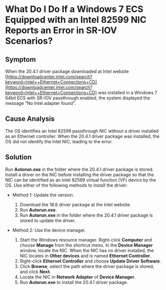 # What Do I Do If a Windows 7 ECS Equipped with an Intel 82599 NIC Reports an Error in SR-IOV Scenarios?<a name="EN-US_TOPIC_0081802526"></a>

## Symptom<a name="en-us_topic_0053287548_section395352320453"></a>

When the 20.4.1 driver package downloaded at Intel website  [https://downloadcenter.intel.com/search?keyword=Intel++Ethernet+Connections+CD](https://downloadcenter.intel.com/search?keyword=Intel++Ethernet+Connections+CD)  was installed in a Windows 7 64bit ECS with SR-IOV passthrough enabled, the system displayed the message "No Intel adapter found".

## Cause Analysis<a name="en-us_topic_0053287548_section1422482320829"></a>

The OS identifies an Intel 82599 passthrough NIC without a driver installed as an Ethernet controller. When the 20.4.1 driver package was installed, the OS did not identify the Intel NIC, leading to the error.

## Solution<a name="en-us_topic_0053287548_section1276332720914"></a>

Run  **Autorun.exe**  in the folder where the 20.4.1 driver package is stored. Install a driver on the NIC before installing the driver package so that the NIC can be identified as an Intel 82599 virtual function \(VF\) device by the OS. Use either of the following methods to install the driver:

-   Method 1: Update the version.
    1.  Download the 18.6 driver package at the Intel website.
    2.  Run  **Autorun.exe**.
    3.  Run  **Autorun.exe**  in the folder where the 20.4.1 driver package is stored to update the driver.

-   Method 2: Use the device manager.
    1.  Start the Windows resource manager. Right-click  **Computer**  and choose  **Manage**  from the shortcut menu. In the  **Device Manager**  window, locate the NIC. When the NIC has no driver installed, the NIC locates in  **Other devices**  and is named  **Ethernet Controller**.
    2.  Right-click  **Ethernet Controller**  and choose  **Update Driver Software**.
    3.  Click  **Browse**, select the path where the driver package is stored, and click  **Next**.
    4.  Locate the NIC in  **Network Adapter**  of  **Device Manager**.
    5.  Run  **Autorun.exe**  to install the 20.4.1 driver package.


